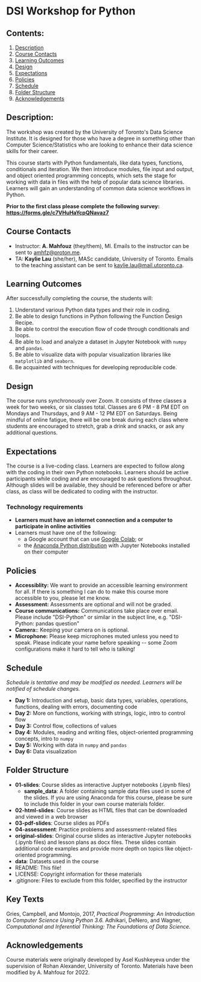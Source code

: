 # DSI Workshop for Python



## Contents:
1. [Description](https://github.com/amfz/dsi-python-workshop#description)
2. [Course Contacts](https://github.com/amfz/dsi-python-workshop#course-contacts)
3. [Learning Outcomes](https://github.com/amfz/dsi-python-workshop#learning-outcomes)
4. [Design](https://github.com/amfz/dsi-python-workshop#design)
5. [Expectations](https://github.com/amfz/dsi-python-workshop#expectations)
6. [Policies](https://github.com/amfz/dsi-python-workshop#policies)
7. [Schedule](https://github.com/amfz/dsi-python-workshop#schedule)
8. [Folder Structure](https://github.com/amfz/dsi-python-workshop#folder-structure)
9. [Acknowledgements](https://github.com/amfz/dsi-python-workshop#acknowledgements)

## Description:
The workshop was created by the University of Toronto's Data Science Institute. It is designed for those who have a degree in something other than Computer Science/Statistics who are looking to enhance their data science skills for their career.

This course starts with Python fundamentals, like data types, functions, conditionals and iteration. We then introduce modules, file input and output, and object oriented programming concepts, which sets the stage for working with data in files with the help of popular data science libraries. Learners will gain an understanding of common data science workflows in Python. 

**Prior to the first class please complete the following survey:
https://forms.gle/c7VHuHaYcpQNavaz7**

## Course Contacts
* Instructor: **A. Mahfouz** (they/them), MI. Emails to the instructor can be sent to amhfz@proton.me.
* TA: **Kaylie Lau** (she/her), MASc candidate, University of Toronto. Emails to the teaching assistant can be sent to kaylie.lau@mail.utoronto.ca.


## Learning Outcomes
After successfully completing the course, the students will:
1. Understand various Python data types and their role in coding.
2. Be able to design functions in Python following the Function Design Recipe.
3. Be able to control the execution flow of code through conditionals and loops.
4. Be able to load and analyze a dataset in Jupyter Notebook with `numpy` and `pandas`.
5. Be able to visualize data with popular visualization libraries like `matplotlib` and `seaborn`.
6. Be acquainted with techniques for developing reproducible code.

## Design
The course runs synchronously over Zoom. It consists of three classes a week for two weeks, or six classes total. Classes are 6 PM - 8 PM EDT on Mondays and Thursdays, and 9 AM - 12 PM EDT on Saturdays. Being mindful of online fatigue, there will be one break during each class where students are encouraged to stretch, grab a drink and snacks, or ask any additional questions.

## Expectations
The course is a live-coding class. Learners are expected to follow along with the coding in their own Python notebooks. Learners should be active participants while coding and are encouraged to ask questions throughout. Although slides will be available, they should be referenced before or after class, as class will be dedicated to coding with the instructor.

### Technology requirements
* **Learners must have an internet connection and a computer to participate in online activities**
* Learners must have one of the following:
  * a Google account that can use [Google Colab](https://colab.research.google.com/); or
  * the [Anaconda Python distribution](https://www.anaconda.com/products/distribution) with Jupyter Notebooks installed on their computer

## Policies
* **Accessiblity:** We want to provide an accessible learning environment for all. If there is something I can do to make this course more accessible to you, please let me know.
* **Assessment:** Assessments are optional and will not be graded.
* **Course communications:** Communications take place over email. Please include "DSI-Python" or similar in the subject line, e.g. "DSI-Python: pandas question"
* **Camera:**: Keeping your camera on is optional.
* **Microphone:** Please keep microphones muted unless you need to speak. Please indicate your name before speaking -- some Zoom configurations make it hard to tell who is talking!

## Schedule
*Schedule is tentative and may be modified as needed. Learners will be notified of schedule changes.*

* **Day 1:** Introduction and setup, basic data types, variables, operations, functions, dealing with errors, documenting code
* **Day 2:** More on functions, working with strings, logic, intro to control flow
* **Day 3:** Control flow, collections of values
* **Day 4:** Modules, reading and writing files, object-oriented programming concepts, intro to `numpy`
* **Day 5:** Working with data in `numpy` and `pandas`
* **Day 6:** Data visualization

## Folder Structure
* **01-slides**: Course slides as interactive Juptyer notebooks (.ipynb files)
  * **sample_data**: A folder containing sample data files used in some of the slides. If you are using Anaconda for this course, please be sure to include this folder in your own course materials folder.
* **02-html-slides**: Course slides as HTML files that can be downloaded and viewed in a web browser
* **03-pdf-slides**: Course slides as PDFs
* **04-assessment**: Practice problems and assessment-related files
* **original-slides**: Original course slides as interactive Jupyter notebooks (.ipynb files) and lesson plans as docx files. These slides contain additional code examples and provide more depth on topics like object-oriented programming.
* **data**: Datasets used in the course
* README: This file!
* LICENSE: Copyright information for these materials
* .gitignore: Files to exclude from this folder, specified by the instructor

## Key Texts
Gries, Campbell, and Montojo, 2017, _Practical Programming: An Introduction to Computer Science Using Python 3.6._
Adhikari, DeNero, and Wagner, _Computational and Inferential Thinking: The Foundations of Data Science._

## Acknowledgements
Course materials were originally developed by Asel Kushkeyeva under the supervision of Rohan Alexander, University of Toronto. Materials have been modified by A. Mahfouz for 2022.
